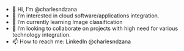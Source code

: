 - 👋 Hi, I’m @charlesndzana
- 👀 I’m interested in cloud software/applications integration.
- 🌱 I’m currently learning Image classification
- 💞️ I’m looking to collaborate on projects with high need for various technology integration.
- 📫 How to reach me: LinkedIn @charlesndzana

<!---
charlesndzana/charlesndzana is a ✨ special ✨ repository because its `README.md` (this file) appears on your GitHub profile.
You can click the Preview link to take a look at your changes.
--->

